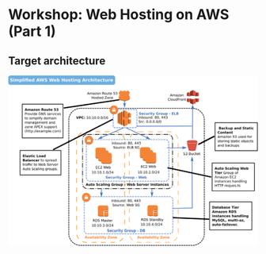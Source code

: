 # Workshop: Web Hosting on AWS (Part 1)

## Target architecture

<img src="aws-simplified-web-hosting.png" />
